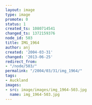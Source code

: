 ```yaml
---
layout: image
type: image
promote: 0
status: 1
created_ts: 1080714541
changed_ts: 1372159376
node_id: 503
title: IMG_1964
author: anj
created: '2004-03-31'
changed: '2013-06-25'
redirect_from:
- "/node/503/"
permalink: "/2004/03/31/img_1964/"
tags:
- Auckland
images:
- src: image/images/img_1964-503.jpg
  name: img_1964-503.jpg
---
```


